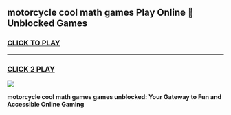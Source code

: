 
## motorcycle cool math games Play Online 👋 Unblocked Games
<h3>
<a href="https://news.freeplayer.one?title=motorcycle_cool_math_games&ref=17CMG">CLICK TO PLAY</a></h3>
<hr>

<h3>
<a href="https://news.freeplayer.one?title=motorcycle_cool_math_games&ref=17CMG">CLICK 2 PLAY</a>
  
</h3>

<a href="https://news.freeplayer.one?title=motorcycle_cool_math_games&ref=17CMG/"><img src="https://clearcache.store/games.png"></a>


**motorcycle cool math games games unblocked: Your Gateway to Fun and Accessible Online Gaming**
